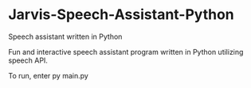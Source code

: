 # Jarvis-Speech-Assistant-Python
Speech assistant written in Python

Fun and interactive speech assistant program written in Python utilizing speech API. 

To run, enter py main.py
